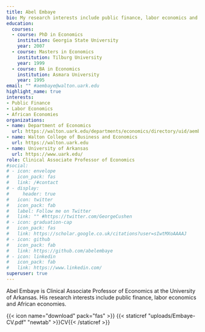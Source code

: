 ```yaml
---
title: Abel Embaye
bio: My research interests include public finance, labor economics and African economies.
education:
  courses:
  - course: PhD in Economics
    institution: Georgia State University
    year: 2007
  - course: Masters in Economics
    institution: Tilburg University
    year: 1999
  - course: BA in Economics
    institution: Asmara University
    year: 1995
email: "" #aembaye@walton.uark.edu
highlight_name: true
interests:
- Public Finance
- Labor Economics
- African Economies
organizations:
- name: Department of Economics
  url: https://walton.uark.edu/departments/economics/directory/uid/aembaye/name/Abel+Embaye/
- name: Walton College of Business and Economics
  url: https://walton.uark.edu
- name: University of Arkansas
  url: https://www.uark.edu/
role: Clinical Associate Professor of Economics
#social:
# - icon: envelope
#   icon_pack: fas
#   link: /#contact
# - display:
#     header: true
#   icon: twitter
#   icon_pack: fab
#   label: Follow me on Twitter
#   link: "" #https://twitter.com/GeorgeCushen
# - icon: graduation-cap
#   icon_pack: fas
#   link: https://scholar.google.co.uk/citations?user=sIwtMXoAAAAJ
# - icon: github
#   icon_pack: fab
#   link: https://github.com/abelembaye
# - icon: linkedin
#   icon_pack: fab
#   link: https://www.linkedin.com/
superuser: true
---
```


Abel Embaye is Clinical Associate Professor of Economics at the University of Arkansas. His research interests include public finance, labor economics and African economies.

{{< icon name="download" pack="fas" >}} {{< staticref "uploads/Embaye-CV.pdf" "newtab" >}}CV{{< /staticref >}}

